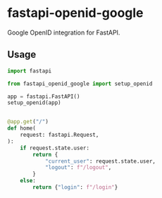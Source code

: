 # fastapi-openid-google

Google OpenID integration for FastAPI.

## Usage

```python
import fastapi

from fastapi_openid_google import setup_openid

app = fastapi.FastAPI()
setup_openid(app)


@app.get("/")
def home(
    request: fastapi.Request,
):
    if request.state.user:
        return {
            "current_user": request.state.user,
            "logout": f"/logout",
        }
    else:
        return {"login": f"/login"}
```
